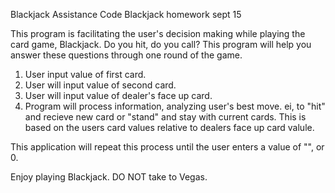 Blackjack Assistance Code
Blackjack homework sept 15

This program is facilitating the user's decision making while playing the card game, Blackjack. 
Do you hit, do you call? This program will help you answer these questions through one round of the game.
1. User input value of first card.
2. User will input value of second card.
3. User will input value of dealer's face up card.
4. Program will process information, analyzing user's best move. ei, to "hit" and recieve new card or "stand" and stay with current cards. This is based on the users card values relative to dealers face up card valule.

This application will repeat this process until the user enters a value of "", or 0.

Enjoy playing Blackjack. DO NOT take to Vegas.
